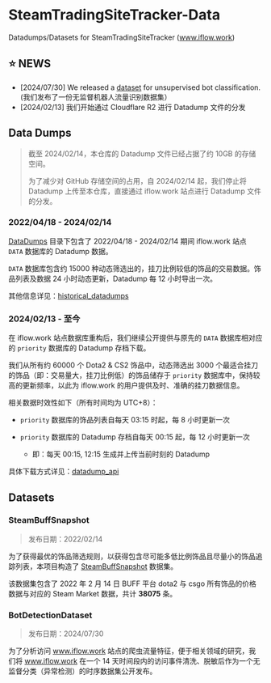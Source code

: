 # SteamTradingSiteTracker-Data

Datadumps/Datasets for SteamTradingSiteTracker (www.iflow.work)

## :star: NEWS

- [2024/07/30] We released a [dataset](https://github.com/EricZhu-42/SteamTradingSiteTracker-Data/tree/main/BotDetectionDataset) for unsupervised bot classification. (我们发布了一份无监督机器人流量识别数据集）
- [2024/02/13] 我们开始通过 Cloudflare R2 进行 Datadump 文件的分发

## Data Dumps

> 截至 2024/02/14，本仓库的 Datadump 文件已经占据了约 10GB 的存储空间。
>
> 为了减少对 GitHub 存储空间的占用，自 2024/02/14 起，我们停止将 Datadump 上传至本仓库，直接通过 iflow.work 站点进行 Datadump 文件的分发。

### 2022/04/18 - 2024/02/14

[DataDumps](https://github.com/EricZhu-42/SteamTradingSiteTracker-Data/tree/main/DataDumps) 目录下包含了 2022/04/18 - 2024/02/14 期间 iflow.work 站点 `DATA` 数据库的 Datadump 数据。

`DATA` 数据库包含约 15000 种动态筛选出的，挂刀比例较低的饰品的交易数据。饰品列表及数据 24 小时动态更新，Datadump 每 12 小时导出一次。

其他信息详见：[historical_datadumps](https://github.com/EricZhu-42/SteamTradingSiteTracker-Data/blob/main/historical_datadumps.md)

### 2024/02/13 - 至今

在 iflow.work 站点数据库重构后，我们继续公开提供与原先的 `DATA`  数据库相对应的 `priority` 数据库的 Datadump 存档下载。

我们从所有约 60000 个 Dota2 & CS2 饰品中，动态筛选出 3000 个最适合挂刀的饰品（即：交易量大，挂刀比例低）的饰品储存于 `priority` 数据库中，保持较高的更新频率，以此为 iflow.work 的用户提供及时、准确的挂刀数据信息。

相关数据时效性如下（所有时间均为 UTC+8）：

- `priority` 数据库的饰品列表自每天 03:15 时起，每 8 小时更新一次

- `priority` 数据库的 Datadump 存档自每天 00:15 起，每 12 小时更新一次

  - 即：每天 00:15, 12:15 生成并上传当前时刻的 Datadump

具体下载方式详见：[datadump_api](https://github.com/EricZhu-42/SteamTradingSiteTracker-Data/blob/main/datadump_api.md)

## Datasets

### SteamBuffSnapshot

> 发布日期：2022/02/14

为了获得最优的饰品筛选规则，以获得包含尽可能多低比例饰品且尽量小的饰品追踪列表，本项目构造了 [SteamBuffSnapshot](https://github.com/EricZhu-42/SteamTradingSiteTracker-Data/tree/main/SteamBuffSnapshot) 数据集。

该数据集包含了 2022 年 2 月 14 日 BUFF 平台 dota2 与 csgo 所有饰品的价格数据与对应的 Steam Market 数据，共计 **38075** 条。

### BotDetectionDataset

> 发布日期：2024/07/30

为了分析访问 www.iflow.work 站点的爬虫流量特征，便于相关领域的研究，我们将 www.iflow.work 在一个 14 天时间段内的访问事件清洗、脱敏后作为一个无监督分类（异常检测）的时序数据集公开发布。
